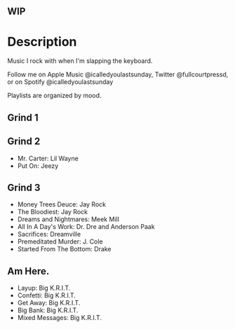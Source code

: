 ## WIP

# Description
Music I rock with when I'm slapping the keyboard.

Follow me on Apple Music @icalledyoulastsunday, Twitter @fullcourtpressd, or on Spotify @icalledyoulastsunday 

Playlists are organized by mood. 

## Grind 1

## Grind 2
- Mr. Carter: Lil Wayne
- Put On: Jeezy

## Grind 3
- Money Trees Deuce: Jay Rock
- The Bloodiest: Jay Rock
- Dreams and Nightmares: Meek Mill
- All In A Day's Work: Dr. Dre and Anderson Paak
- Sacrifices: Dreamville
- Premeditated Murder: J. Cole
- Started From The Bottom: Drake

## Am Here.
- Layup: Big K.R.I.T.
- Confetti: Big K.R.I.T.
- Get Away: Big K.R.I.T.
- Big Bank: Big K.R.I.T.
- Mixed Messages: Big K.R.I.T.
